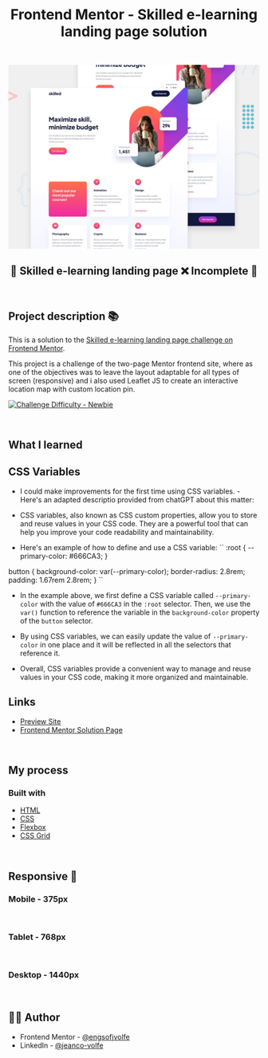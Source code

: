 <h1 align="center">
Frontend Mentor - Skilled e-learning landing page solution
</h1>

&nbsp;

![](preview.jpg)

<h2 align="center"> 
	🚧 Skilled e-learning landing page ❌ Incomplete 🚧
  
</h2>

&nbsp;

<h2 id="#description">Project description 📚</h2>

This is a solution to the [Skilled e-learning landing page challenge on Frontend Mentor](https://www.frontendmentor.io/challenges/skilled-elearning-landing-page-S1ObDrZ8q).

This project is a challenge of the two-page Mentor frontend site, where as one of the objectives was to leave the layout adaptable for all types of screen (responsive) and i also used Leaflet JS to create an interactive location map with custom location pin.

<a href="https://www.frontendmentor.io/challenges?difficulties=1"><img src="https://img.shields.io/badge/Difficulty-NEWBIE-14c2c8?style=for-the-badge&logo=frontendmentor" alt="Challenge Difficulty - Newbie"></a>

&nbsp;

## What I learned

## CSS Variables
- I could make improvements for the first time using CSS variables. 
-Here's an adapted descriptio provided from chatGPT about this matter:

- CSS variables, also known as CSS custom properties, allow you to store and reuse values in your CSS code. They are a powerful tool that can help you improve your code readability and maintainability.

- Here's an example of how to define and use a CSS variable:
``
:root {
--primary-color: #666CA3;
}

button {
background-color: var(--primary-color);
border-radius: 2.8rem;
padding: 1.67rem 2.8rem;
}
``

- In the example above, we first define a CSS variable called `--primary-color` with the value of `#666CA3` in the `:root` selector. Then, we use the `var()` function to reference the variable in the `background-color` property of the `button` selector.

- By using CSS variables, we can easily update the value of `--primary-color` in one place and it will be reflected in all the selectors that reference it.

- Overall, CSS variables provide a convenient way to manage and reuse values in your CSS code, making it more organized and maintainable.

## Links

- [Preview Site]()
- [Frontend Mentor Solution Page]()

&nbsp;

## My process

### Built with

- [HTML](https://developer.mozilla.org/en-US/docs/Web/HTML)
- [CSS](https://developer.mozilla.org/en-US/docs/Web/CSS)
- [Flexbox](https://css-tricks.com/snippets/css/a-guide-to-flexbox/)
- [CSS Grid](https://css-tricks.com/snippets/css/complete-guide-grid/)

&nbsp;

## Responsive 📱

### Mobile - 375px

<p align="left">

  <img alt="" title="" src="" width="150px">
    <img alt="" title="#" src="" width="150px">

</p>

### Tablet - 768px

<p align="left">
   <img alt="" title="" src="" width="400px">
     <img alt="" title="#" src="" width="400px">

</p>

### Desktop - 1440px

<p align="left">
  <img alt="" title="#" src="" width="400px">
    <img alt="" title="#" src="" width="400px">

</p>

## 👨‍💻 Author

- Frontend Mentor - [@engsofjvolfe](https://www.frontendmentor.io/profile/engsofjvolfe)
- LinkedIn - [@jeanco-volfe](https://www.linkedin.com/in/jeanco-volfe/)
<!-- - Instagram - [@jeanco_volfe](https://www.instagram.com/jeanco_volfe/) -->
